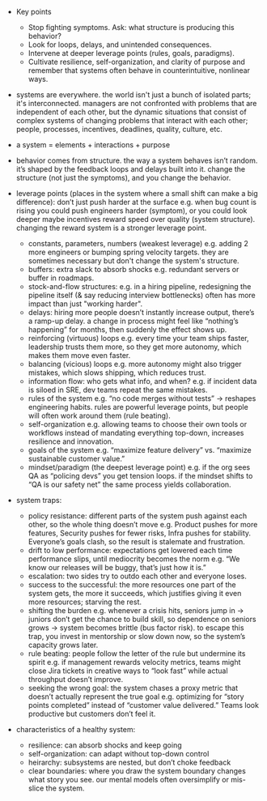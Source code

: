 * Key points
    * Stop fighting symptoms. Ask: what structure is producing this behavior?
    * Look for loops, delays, and unintended consequences.
    * Intervene at deeper leverage points (rules, goals, paradigms).
    * Cultivate resilience, self-organization, and clarity of purpose and remember that systems often behave in counterintuitive, nonlinear ways.
* systems are everywhere. the world isn't just a bunch of isolated parts; it's interconnected. managers are not confronted with problems that are independent of each other, but the dynamic situations that consist of complex systems of changing problems that interact with each other; people, processes, incentives, deadlines, quality, culture, etc.
* a system = elements + interactions + purpose
* behavior comes from structure. the way a system behaves isn’t random. it’s shaped by the feedback loops and delays built into it. change the structure (not just the symptoms), and you change the behavior.

* leverage points (places in the system where a small shift can make a big difference): don’t just push harder at the surface e.g. when bug count is rising you could push engineers harder (symptom), or you could look deeper maybe incentives reward speed over quality (system structure). changing the reward system is a stronger leverage point.
    * constants, parameters, numbers (weakest leverage) e.g. adding 2 more engineers or bumping spring velocity targets. they are sometimes necessary but don't change the system's structure. 
    * buffers: extra slack to absorb shocks e.g. redundant servers or buffer in roadmaps.
    *  stock-and-flow structures: e.g. in a hiring pipeline, redesigning the pipeline itself (& say reducing interview bottlenecks) often has more impact than just "working harder".
    * delays: hiring more people doesn’t instantly increase output, there’s a ramp-up delay. a change in process might feel like “nothing’s happening” for months, then suddenly the effect shows up.
    * reinforcing (virtuous) loops e.g. every time your team ships faster, leadership trusts them more, so they get more autonomy, which makes them move even faster.
    * balancing (vicious) loops e.g. more autonomy might also trigger mistakes, which slows shipping, which reduces trust.
    * information flow: who gets what info, and when? e.g. if incident data is siloed in SRE, dev teams repeat the same mistakes.
    * rules of the system e.g. “no code merges without tests” -> reshapes engineering habits. rules are powerful leverage points, but people will often work around them (rule beating).
    * self-organization e.g. allowing teams to choose their own tools or workflows instead of mandating everything top-down, increases resilience and innovation.
    * goals of the system e.g. “maximize feature delivery” vs. “maximize sustainable customer value.”
    * mindset/paradigm (the deepest leverage point) e.g. if the org sees QA as “policing devs” you get tension loops. if the mindset shifts to “QA is our safety net” the same process yields collaboration.
* system traps: 
    * policy resistance: different parts of the system push against each other, so the whole thing doesn’t move e.g. Product pushes for more features, Security pushes for fewer risks, Infra pushes for stability. Everyone’s goals clash, so the result is stalemate and frustration.
    * drift to low performance: expectations get lowered each time performance slips, until mediocrity becomes the norm e.g. “We know our releases will be buggy, that’s just how it is.”
    * escalation: two sides try to outdo each other and everyone loses. 
    * success to the successful: the more resources one part of the system gets, the more it succeeds, which justifies giving it even more resources; starving the rest. 
    * shifting the burden e.g. whenever a crisis hits, seniors jump in -> juniors don’t get the chance to build skill, so dependence on seniors grows -> system becomes brittle (bus factor risk). to escape this trap, you invest in mentorship or slow down now, so the system’s capacity grows later.
    * rule beating: people follow the letter of the rule but undermine its spirit e.g. if management rewards velocity metrics, teams might close Jira tickets in creative ways to “look fast” while actual throughput doesn’t improve.
    * seeking the wrong goal: the system chases a proxy metric that doesn’t actually represent the true goal e.g. optimizing for “story points completed” instead of “customer value delivered.” Teams look productive but customers don’t feel it.
* characteristics of a healthy system:
    * resilience: can absorb shocks and keep going
    * self-organization: can adapt without top-down control
    * heirarchy: subsystems are nested, but don’t choke feedback
    * clear boundaries: where you draw the system boundary changes what story you see. our mental models often oversimplify or mis-slice the system.